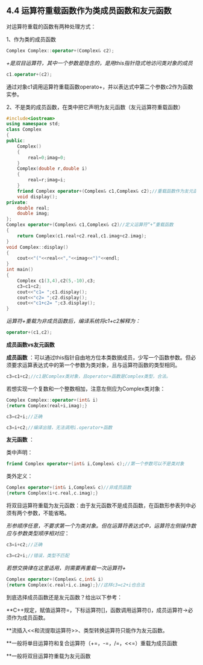 ## 4.4  运算符重载函数作为类成员函数和友元函数

对运算符重载的函数有两种处理方式：

1、作为类的成员函数

```cpp
Complex Complex::operator+(Complex& c2);
```

*+是双目运算符，其中一个参数是隐含的，是用this指针隐式地访问类对象的成员*

```cpp
c1.operator+(c2);
```

通过对象c1调用运算符重载函数operato+，并以表达式中第二个参数c2作为函数实参。



2、不是类的成员函数，在类中把它声明为友元函数（友元运算符重载函数）

```cpp
#include<iostream>
using namespace std;
class Complex
{
public:
    Complex()
    {
        real=0;imag=0;
    }
    Complex(double r,double i)
    {
        real=r;imag=i;
    }
    friend Complex operator+(Complex& c1,Complex& c2);//重载函数作为友元函数
    void display();
private:
    double real;
    double imag;
};
Complex operator+(Complex& c1,Complex& c2)//定义运算符“+”重载函数
{
    return Complex(c1.real+c2.real,c1.imag+c2.imag);
}
void Complex::display()
{
    cout<<"("<<real<<","<<imag<<")"<<endl;
}
int main()
{
    Complex c1(3,4),c2(5,-10),c3;
    c3=c1+c2;
    cout<<"c1= ";c1.display();
    cout<<"c2= ";c2.display();
    cout<<"c1+c2= ";c3.display();
}


```

*运算符+重载为非成员函数后，编译系统将c1+c2解释为：*

```cpp
operator+(c1,c2);
```

**成员函数vs友元函数**

**成员函数** ：可以通过this指针自由地方位本类数据成员，少写一个函数参数。但必须要求运算表达式中的第一个参数为类对象，且与运算符函数的类型相同。

```cpp
c3=c1+c2;//c1是Complex类对象，且operator+函数是Complex类型，合法。
```

若想实现一个复数和一个整数相加，注意左侧应为Complex类对象：

```cpp
Complex Complex::operator+(int& i)
{return Complex(real+i,imag);}
```

```cpp
c3=c2+i;//正确
```

```cpp
c3=i+c2;//编译出错，无法调用i.operator+函数
```

**友元函数** ：

类中声明：

```cpp
friend Complex operator+(int& i,Complex& c);//第一个参数可以不是类对象
```

类外定义：

```cpp
Complex operator+(int& i,Complex& c)//非成员函数
{return Complex(i+c.real,c.imag);}
```

将双目运算符重载为友元函数：由于友元函数不是成员函数，在函数形参表列中必须有两个参数，不能省略。

*形参顺序任意，不要求第一个为类对象。但在运算符表达式中，运算符左侧操作数应与参数类型顺序相对应*：

```cpp
c3=i+c2;//正确
```

```cpp
c3=c2+i;//错误，类型不匹配
```

*若想交换律在这里适用，则需要再重载一次运算符+*

```cpp
Complex operator+(Complex& c,int& i)
{return Complex(c.real+i,c.imag);}//这样c3=c2+i也合法
```

到底选择成员函数还是友元函数？给出以下参考：

**C++规定，赋值运算符=，下标运算符[]，函数调用运算符()，成员运算符->必须作为成员函数。

**流插入<<和流提取运算符>>、类型转换运算符只能作为友元函数。

**一般将单目运算符和复合运算符（+=，-=，/=，<<=）重载为成员函数

**一般将双目运算符重载为友元函数
